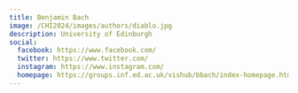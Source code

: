 ```yaml
---
title: Benjamin Bach
image: /CHI2024/images/authors/diablo.jpg
description: University of Edinburgh
social:
  facebook: https://www.facebook.com/
  twitter: https://www.twitter.com/
  instagram: https://www.instagram.com/
  homepage: https://groups.inf.ed.ac.uk/vishub/bbach/index-homepage.html 
---
```

